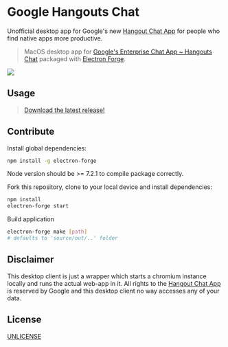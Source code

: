 # Google Hangouts Chat
Unofficial desktop app for Google's new [Hangout Chat App](https://gsuite.google.com/campaigns/index__chateap.html) for people who find native apps more productive.

> MacOS desktop app for [Google's Enterprise Chat App ~ Hangouts Chat](https://chat.google.com) packaged with [Electron Forge](https://electronforge.io/).

![](https://venturebeat.com/wp-content/uploads/2017/03/d-inscreen-02-search@2x.png.png)

## Usage

>[Download the latest release!](https://github.com/siwalikm/Google-Hangouts-Chat/raw/0.2.1/out/make/Hangouts%20Chat-0.2.1.dmg)
  
## Contribute
Install global dependencies:
```sh
npm install -g electron-forge
```
Node version should be >= 7.2.1 to compile package correctly.

Fork this repository, clone to your local device and install dependencies:

```sh
npm install
electron-forge start
```

Build application
```sh
electron-forge make [path]
# defaults to 'source/out/..' folder
```

## Disclaimer
This desktop client is just a wrapper which starts a chromium instance locally and runs the actual web-app in it. All rights to the [Hangout Chat App](https://gsuite.google.com/campaigns/index__chateap.html) is reserved by Google and this desktop client no way accesses any of your data.


## License
[UNLICENSE](http://unlicense.org)
